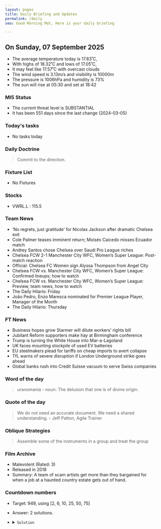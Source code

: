 ```yaml
---
layout: pages
title: Daily Briefing and Updates
permalink: /daily
seo: Good Morning Mat, Here is your daily briefing

---
```


<!-- weather_marker starts -->
## On Sunday, 07 September 2025

- The average temperature today is 17.83˚C,
- With highs of 18.32˚C and lows of 17.05˚C,
- It may feel like 17.57˚C with overcast clouds
- The wind speed is 3.13m/s and visibility is 10000m
- The pressure is 1006hPa and humidity is 73%
- The sun will rise at 05:30 and set at 18:42

<!-- weather_marker ends -->

### MI5 Status
<!-- threat_marker starts -->
- The current threat level is <span class="highlighter">SUBSTANTIAL</span>
- It has been 551 days since the last change (2024-03-05)

<!-- threat_marker ends -->

### Today's tasks
<!-- task_marker starts -->
- No tasks today
<!-- task_marker ends -->

### Daily Doctrine
<!-- doctrine_marker starts -->
> Commit to the direction.
<!-- doctrine_marker ends -->

### Fixture List

<!-- fixture_marker starts -->
- No Fixtures
<!-- fixture_marker ends -->

### Stocks

<!-- stocks_marker starts -->

- VWRL.L : 115.5 

<!-- stocks_marker ends -->

### Team News
<!-- news_marker starts -->

- ‘No regrets, just gratitude’ for Nicolas Jackson after dramatic Chelsea exit
- Cole Palmer teases imminent return; Moisés Caicedo misses Ecuador match
- Andrey Santos chose Chelsea over Saudi Pro League riches
- Chelsea FCW 2-1 Manchester City WFC, Women’s Super League: Post-match reaction
- Official: Chelsea FC Women sign Alyssa Thompson from Angel City
- Chelsea FCW vs. Manchester City WFC, Women’s Super League: Confirmed lineups; how to watch
- Chelsea FCW vs. Manchester City WFC, Women’s Super League: Preview, team news, how to watch
- The Daily Hilario: Friday
- João Pedro, Enzo Maresca nominated for Premier League Player, Manager of the Month
- The Daily Hilario: Thursday

<!-- news_marker ends -->

### FT News

<!-- ftnews_marker starts -->

- Business hopes grow Starmer will dilute workers’ rights bill
- Jubilant Reform supporters make hay at Birmingham conference
- Trump is turning the White House into Mar-a-Lagoland
- UK faces mounting stockpile of used EV batteries
- EU steelmakers plead for tariffs on cheap imports to avert collapse
- TfL warns of severe disruption if London Underground strike goes ahead
- Global banks rush into Credit Suisse vacuum to serve Swiss companies

<!-- ftnews_marker ends -->

### Word of the day

<!-- word_marker starts -->

 > uranomania - noun: The delusion that one is of divine origin.

<!-- word_marker ends -->

### Quote of the day
<!-- quote_marker starts -->

> We do not need an accurate document. We need a shared understanding. - Jeff Patton, Agile Trainer

<!-- quote_marker ends -->

### Oblique Strategies
<!-- eno_marker starts -->
> Assemble some of the instruments in a group and treat the group

<!-- eno_marker ends -->

### Film Archive

<!-- film_marker starts -->
- Malevolent (Rated: 3)
- Released in 2018
- Summary: A team of scam artists get more than they bargained for when a job at a haunted country estate gets out of hand.
<!-- film_marker ends -->

### Countdown numbers
<!-- game_marker starts -->

- Target: 949, using [2, 6, 10, 25, 50, 75]
- Answer: 2 solutions.

- <details><summary><code>Solution</code></summary>

  Solution: ( 75 - 50 / 25 ) x ( 6 / 2 + 10 )

   </details>

<!-- game_marker ends -->
